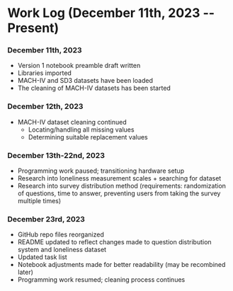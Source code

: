 # Work Log (December 11th, 2023 -- Present)

### December 11th, 2023

- Version 1 notebook preamble draft written
- Libraries imported
- MACH-IV and SD3 datasets have been loaded
- The cleaning of MACH-IV datasets has been started

### December 12th, 2023

- MACH-IV dataset cleaning continued
  - Locating/handling all missing values
  - Determining suitable replacement values
 
### December 13th-22nd, 2023

- Programming work paused; transitioning hardware setup
- Research into loneliness measurement scales + searching for dataset
- Research into survey distribution method (requirements: randomization of questions, time to answer, preventing users from taking the survey multiple times)

### December 23rd, 2023

- GitHub repo files reorganized
- README updated to reflect changes made to question distribution system and loneliness dataset
- Updated task list
- Notebook adjustments made for better readability (may be recombined later)
- Programming work resumed; cleaning process continues
